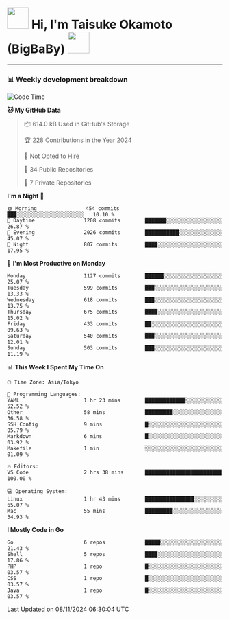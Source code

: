 <!-- Title -->
<h1>
    <img src="https://media.tenor.com/TlyRveJkgo4AAAAi/cloud-cloud-strife.gif" width="50"/> 
    Hi, I'm Taisuke Okamoto (BigBaBy) 
    <img src="https://media.tenor.com/TlyRveJkgo4AAAAi/cloud-cloud-strife.gif" width="50"/>
</h1>

---

<h3> 📊 Weekly development breakdown </h3>
<!-- waka-readme-stats -->

<!--START_SECTION:waka-->
![Code Time](http://img.shields.io/badge/Code%20Time-1%2C902%20hrs%202%20mins-blue)

**🐱 My GitHub Data** 

> 📦 614.0 kB Used in GitHub's Storage 
 > 
> 🏆 228 Contributions in the Year 2024
 > 
> 🚫 Not Opted to Hire
 > 
> 📜 34 Public Repositories 
 > 
> 🔑 7 Private Repositories 
 > 
**I'm a Night 🦉** 

```text
🌞 Morning                454 commits         ███░░░░░░░░░░░░░░░░░░░░░░   10.10 % 
🌆 Daytime                1208 commits        ███████░░░░░░░░░░░░░░░░░░   26.87 % 
🌃 Evening                2026 commits        ███████████░░░░░░░░░░░░░░   45.07 % 
🌙 Night                  807 commits         ████░░░░░░░░░░░░░░░░░░░░░   17.95 % 
```
📅 **I'm Most Productive on Monday** 

```text
Monday                   1127 commits        ██████░░░░░░░░░░░░░░░░░░░   25.07 % 
Tuesday                  599 commits         ███░░░░░░░░░░░░░░░░░░░░░░   13.33 % 
Wednesday                618 commits         ███░░░░░░░░░░░░░░░░░░░░░░   13.75 % 
Thursday                 675 commits         ████░░░░░░░░░░░░░░░░░░░░░   15.02 % 
Friday                   433 commits         ██░░░░░░░░░░░░░░░░░░░░░░░   09.63 % 
Saturday                 540 commits         ███░░░░░░░░░░░░░░░░░░░░░░   12.01 % 
Sunday                   503 commits         ███░░░░░░░░░░░░░░░░░░░░░░   11.19 % 
```


📊 **This Week I Spent My Time On** 

```text
🕑︎ Time Zone: Asia/Tokyo

💬 Programming Languages: 
YAML                     1 hr 23 mins        █████████████░░░░░░░░░░░░   52.52 % 
Other                    58 mins             █████████░░░░░░░░░░░░░░░░   36.58 % 
SSH Config               9 mins              █░░░░░░░░░░░░░░░░░░░░░░░░   05.79 % 
Markdown                 6 mins              █░░░░░░░░░░░░░░░░░░░░░░░░   03.92 % 
Makefile                 1 min               ░░░░░░░░░░░░░░░░░░░░░░░░░   01.09 % 

🔥 Editors: 
VS Code                  2 hrs 38 mins       █████████████████████████   100.00 % 

💻 Operating System: 
Linux                    1 hr 43 mins        ████████████████░░░░░░░░░   65.07 % 
Mac                      55 mins             █████████░░░░░░░░░░░░░░░░   34.93 % 
```

**I Mostly Code in Go** 

```text
Go                       6 repos             █████░░░░░░░░░░░░░░░░░░░░   21.43 % 
Shell                    5 repos             ████░░░░░░░░░░░░░░░░░░░░░   17.86 % 
PHP                      1 repo              █░░░░░░░░░░░░░░░░░░░░░░░░   03.57 % 
CSS                      1 repo              █░░░░░░░░░░░░░░░░░░░░░░░░   03.57 % 
Java                     1 repo              █░░░░░░░░░░░░░░░░░░░░░░░░   03.57 % 
```




 Last Updated on 08/11/2024 06:30:04 UTC
<!--END_SECTION:waka-->
